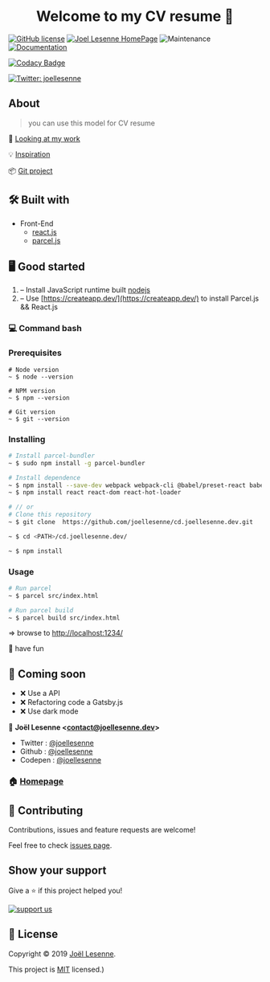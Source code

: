 <h1 align="center">Welcome to my CV resume 👋</h1>

[![GitHub license](https://img.shields.io/badge/Mit-License-blue.svg?style=flat-square)](LICENSE) [![Joel Lesenne HomePage](https://img.shields.io/badge/Site-CV%20resume-red.svg?style=flat-square)](https//cv.joellesenne.dev) ![Maintenance](https://img.shields.io/maintenance/yes/2019.svg?style=flat-square) [![Documentation](https://img.shields.io/badge/documentation-yes-brightgreen.svg)](https://github.com/joellesenne/joellesenne.dev)

[![Codacy Badge](https://api.codacy.com/project/badge/Grade/12f6b884cb4049638ac87adf66005cce)](https://www.codacy.com/manual/joellesenne/cv.joellesenne.dev?utm_source=github.com&amp;utm_medium=referral&amp;utm_content=joellesenne/cv.joellesenne.dev&amp;utm_campaign=Badge_Grade)

[![Twitter: joellesenne](https://img.shields.io/twitter/follow/joellesenne.svg?style=social)](https://twitter.com/joellesenne)

## About

>you can use this model for CV resume

👀 [Looking at my work](https://joellesenne.dev)

💡 [Inspiration](https://cv.scottspence.me/)

📦 [Git project](https://github.com/joellesenne/cd.joellesenne.dev)

## 🛠 Built with

- Front-End
	- [react.js](https://reactjs.org/)
	- [parcel.js](https://parceljs.org/)

## 🖥 Good started

1. – Install JavaScript runtime built [nodejs](https://nodejs.org/en/)
2. – Use [https://createapp.dev/](https://createapp.dev/) to install Parcel.js && React.js

### 💻 Command bash

### Prerequisites

```bach
# Node version
~ $ node --version

# NPM version
~ $ npm --version

# Git version
~ $ git --version
````

### Installing

```Bash
# Install parcel-bundler
~ $ sudo npm install -g parcel-bundler

# Install dependence
~ $ npm install --save-dev webpack webpack-cli @babel/preset-react babel-loader @babel/core @babel/preset-env webpack-dev-server
~ $ npm install react react-dom react-hot-loader

# // or
# Clone this repository
~ $ git clone  https://github.com/joellesenne/cd.joellesenne.dev.git

~ $ cd <PATH>/cd.joellesenne.dev/

~ $ npm install
```

### Usage

```bash
# Run parcel
~ $ parcel src/index.html

# Run parcel build
~ $ parcel build src/index.html

```

=> browse to [http://localhost:1234/](http://localhost:1234/)

🎉 have fun

## 🚧 Coming soon

- ❌ Use a API
- ❌ Refactoring code a Gatsby.js
- ❌ Use dark mode

👤 **Joël Lesenne &lt;contact@joellesenne.dev&gt;**

- Twitter : [@joellesenne](https://twitter.com/joellesenne)
- Github : [@joellesenne](https://github.com/joellesenne)
- Codepen : [@joellesenne](https://codepen.io/joellesenne)

### 🏠 [Homepage](https://cv.joellesenne.dev)

## 🤝 Contributing

Contributions, issues and feature requests are welcome!

Feel free to check [issues page](https://github.com/joellesenne/cv.joellesenne.dev/issues).

## Show your support

Give a ⭐️ if this project helped you!

[![support us](https://img.shields.io/badge/Patreon-Donate-red?style=flat-square)](https://www.patreon.com/joellesenne)

## 📝 License

Copyright © 2019 [Joël Lesenne](https://github.com/joellesenne).

This project is [MIT](LICENSE) licensed.)
